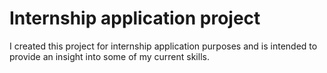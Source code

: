 # Internship application project

I created this project for internship application purposes and is intended to provide an insight into some of my current skills.
